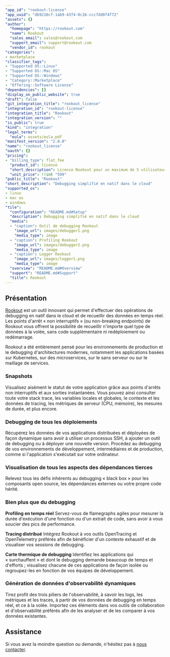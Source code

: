 ```yaml
---
"app_id": "rookout-license"
"app_uuid": "db9216cf-1ab9-43f4-8c16-ccc7dd0f4f72"
"assets": {}
"author":
  "homepage": "https://rookout.com"
  "name": Rookout
  "sales_email": sales@rookout.com
  "support_email": support@rookout.com
  "vendor_id": rookout
"categories":
- marketplace
"classifier_tags":
- "Supported OS::Linux"
- "Supported OS::Mac OS"
- "Supported OS::Windows"
- "Category::Marketplace"
- "Offering::Software License"
"dependencies": []
"display_on_public_website": true
"draft": false
"git_integration_title": "rookout_license"
"integration_id": "rookout-license"
"integration_title": "Rookout"
"integration_version": ""
"is_public": true
"kind": "integration"
"legal_terms":
  "eula": assets/eula.pdf
"manifest_version": "2.0.0"
"name": "rookout_license"
"oauth": {}
"pricing":
- "billing_type": flat_fee
  "product_id": license
  "short_description": Licence Rookout pour un maximum de 5 utilisateurs
  "unit_price": !!int "599"
"public_title": "Rookout"
"short_description": "Debugging simplifié en natif dans le cloud"
"supported_os":
- linux
- mac os
- windows
"tile":
  "configuration": "README.md#Setup"
  "description": Debugging simplifié en natif dans le cloud
  "media":
  - "caption": Outil de debugging Rookout
    "image_url": images/debugger1.png
    "media_type": image
  - "caption": Profiling Rookout
    "image_url": images/debugger2.png
    "media_type": image
  - "caption": Logger Rookout
    "image_url": images/logger1.png
    "media_type": image
  "overview": "README.md#Overview"
  "support": "README.md#Support"
  "title": Rookout
---
```




## Présentation

[Rookout](https://rookout.com) est un outil innovant qui permet d'effectuer des opérations de debugging en natif dans le cloud et de recueillir des données en temps réel. Les points d'arrêt « non interruptifs » (ou non-breaking endpoints) de Rookout vous offrent la possibilité de recueillir n'importe quel type de données à la volée, sans code supplémentaire ni redéploiement ou redémarrage.

Rookout a été entièrement pensé pour les environnements de production et le debugging d'architectures modernes, notamment les applications basées sur Kubernetes, sur des microservices, sur le sans serveur ou sur le maillage de services.

### Snapshots

Visualisez aisément le statut de votre application grâce aux points d'arrêts non interruptifs et aux sorties instantanées. Vous pouvez ainsi consulter toute votre stack trace, les variables locales et globales, le contexte et les données de tracing, les métriques de serveur (CPU, mémoire), les mesures de durée, et plus encore.

### Debugging de tous les déploiements

Récupérez les données de vos applications distribuées et déployées de façon dynamique sans avoir à utiliser un processus SSH, à ajouter un outil de debugging ou à déployer une nouvelle version. Procédez au debugging de vos environnements de développement, intermédiaires et de production, comme si l'application s'exécutait sur votre ordinateur.

### Visualisation de tous les aspects des dépendances tierces

Relevez tous les défis inhérents au debugging « black box » pour les composants open source, les dépendances externes ou votre propre code hérité.

### Bien plus que du debugging

**Profiling en temps réel**
Servez-vous de flamegraphs agiles pour mesurer la durée d'exécution d'une fonction ou d'un extrait de code, sans avoir à vous soucier des pics de performance.

**Tracing distribué**
Intégrez Rookout à vos outils OpenTracing et OpenTelemetry préférés afin de bénéficier d'un contexte exhaustif et de visualiser vos sessions de debugging.

**Carte thermique de debugging**
Identifiez les applications qui « surchauffent » et dont le debugging demande beaucoup de temps et d'efforts ; visualisez chacune de ces applications de façon isolée ou regroupez-les en fonction de vos équipes de développement.

### Génération de données d'observabilité dynamiques

Tirez profit des trois piliers de l'observabilité, à savoir les logs, les métriques et les traces, à partir de vos données de debugging en temps réel, et ce à la volée. Importez ces éléments dans vos outils de collaboration et d'observabilité préférés afin de les analyser et de les comparer à vos données existantes.

## Assistance
Si vous avez la moindre question ou demande, n'hésitez pas à [nous contacter](https://www.rookout.com/company/contact).
